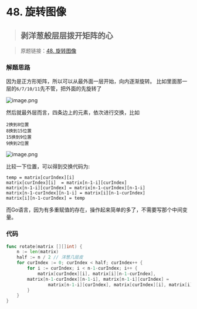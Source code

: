 # 48. 旋转图像
> ## 剥洋葱般层层拨开矩阵的心

> 原题链接：[48. 旋转图像](https://leetcode-cn.com/problems/rotate-image/)

### 解题思路
因为是正方形矩阵，所以可以从最外面一层开始，向内逐渐旋转。
比如里面那一层的``6/7/10/11``先不管，把外面的先旋转了

![image.png](https://pic.leetcode-cn.com/ff29e35db1ce49a5ed88ddd8c455ca4bc6d30947576d2423dde248d4be44fd2f-image.png)

然后就最外层而言，四条边上的元素，依次进行交换，比如
```
2换到8位置
8换到15位置
15换到9位置
9换到2位置
```

![image.png](https://pic.leetcode-cn.com/cade1c59b0b68acb57a3b5de02fd56b3d558b9a539f9e4483e2f17e076a25e7a-image.png)

比较一下位置，可以得到交换代码为:
```
temp = matrix[curIndex][i] 
matrix[curIndex][i]  = matrix[n-1-i][curIndex]
matrix[n-1-i][curIndex] = matrix[n-1-curIndex][n-1-i]
matrix[n-1-curIndex][n-1-i] = matrix[i][n-1-curIndex]
matrix[i][n-1-curIndex] = temp
```

而Go语言，因为有多重赋值的存在，操作起来简单的多了，不需要写那个中间变量。
### 代码

```go
func rotate(matrix [][]int) {
	n := len(matrix)
	half := n / 2 // 洋葱几层皮
	for curIndex := 0; curIndex < half; curIndex++ {
		for i := curIndex; i < n-1-curIndex; i++ {
			matrix[curIndex][i], matrix[i][n-1-curIndex], 
        matrix[n-1-curIndex][n-1-i], matrix[n-1-i][curIndex] =
				matrix[n-1-i][curIndex], matrix[curIndex][i], matrix[i][n-1-curIndex], matrix[n-1-curIndex][n-1-i]
		}
	}
}
```
